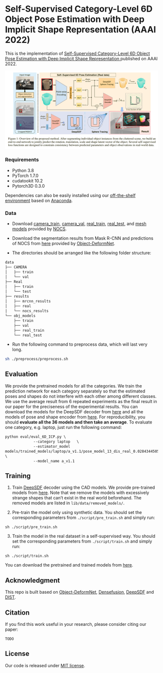 # Self-Supervised Category-Level 6D Object Pose Estimation with Deep Implicit Shape Representation (AAAI 2022)
This is the implementation of  [Self-Supervised Category-Level 6D Object Pose Estimation with Deep Implicit Shape Representation ](https://www.aaai.org/AAAI22Papers/AAAI-3056.PengW.pdf) published on AAAI 2022.

![architecture](figures/figure1.png)

### Requirements
* Python 3.8
* PyTorch 1.7.0
* cudatookit 10.2
* Pytorch3D 0.3.0

Dependencies can also be easily installed using our [off-the-shelf environment](https://drive.google.com/file/d/17z1U9kP_Vu1yVpHb_JGedINDNVsQOTka/view?usp=sharing) based on [Anaconda](https://www.anaconda.com/).


### Data
- Download [camera_train](http://download.cs.stanford.edu/orion/nocs/camera_train.zip), [camera_val](http://download.cs.stanford.edu/orion/nocs/camera_val25K.zip), [real_train](http://download.cs.stanford.edu/orion/nocs/real_train.zip), [real_test](http://download.cs.stanford.edu/orion/nocs/real_test.zip), and [mesh models](http://download.cs.stanford.edu/orion/nocs/obj_models.zip) provided by [NOCS](https://github.com/hughw19/NOCS_CVPR2019).

- Download the segmentation results from Mask R-CNN and predictions of NOCS from [here](https://drive.google.com/file/d/1p72NdY4Bie_sra9U8zoUNI4fTrQZdbnc/view?usp=sharing) provided by [Object-DeformNet](https://github.com/mentian/object-deformnet).

- The directories should be arranged like the following folder structure:
```
data
├── CAMERA
│   ├── train
│   └── val
├── Real
│   ├── train
│   └── test
├── results
│   ├── mrcnn_results
│   ├── real
|   └── nocs_results
└── obj_models
    ├── train
    ├── val
    ├── real_train
    └── real_test
```

- Run the following command to preprocess data, which will last very long.

```bash
sh ./preprocess/preprocess.sh
```

## Evaluation
We provide the pretrained models for all the categories. We train the prediction network for each category separately so that the estimated poses and shapes do not interfere with each other among different classes. We use the average result from 6 repeated experiments as the final result in our paper for the preciseness of the experimental results. You can download the models for the DeepSDF decoder from [here](https://drive.google.com/file/d/17z1U9kP_Vu1yVpHb_JGedINDNVsQOTka/view?usp=sharing) and all the models of pose and shape encoder from [here](https://drive.google.com/file/d/17z1U9kP_Vu1yVpHb_JGedINDNVsQOTka/view?usp=sharing). 
For reproducibility, you should **evaluate all the 36 models and then take an average**.
To evaluate one category, e.g. laptop, just run the following command:
```
python eval/eval_6D_ICP.py \
             --category laptop   \
             --estimator_model models/trained_models/laptop/a_v1.1/pose_model_13_dis_real_0.028434450540386583.pth \
             --model_name a_v1.1
```

## Training
1. Train [DeepSDF](https://github.com/facebookresearch/DeepSDF) decoder using the CAD models. We provide pre-trained models from [here](https://drive.google.com/file/d/17z1U9kP_Vu1yVpHb_JGedINDNVsQOTka/view?usp=sharing). Note that we remove the models with excessively strange shapes that can’t exist in the real world beforehand. The removed models are listed in `lib/data/removed_models/`. 

2. Pre-train the model only using synthetic data. You should set the corresponding parameters from `./script/pre_train.sh` and simply run:
```
sh ./script/pre_train.sh
```

3. Train the model in the real dataset in a self-supervised way. You should set the corresponding parameters from `./script/train.sh` and simply run:
```
sh ./script/train.sh
```

You can download the pretrained and trained models from [here](https://drive.google.com/file/d/17z1U9kP_Vu1yVpHb_JGedINDNVsQOTka/view?usp=sharing). 

## Acknowledgment
This repo is built based on [Object-DeformNet](https://github.com/hughw19/NOCS_CVPR2019), [Densefusion](https://github.com/j96w/DenseFusion), [DeepSDF](https://github.com/facebookresearch/DeepSDF) and [DIST](https://github.com/B1ueber2y/DIST-Renderer).

## Citation
If you find this work useful in your research, please consider citing our paper:
```
TODO
```

## License
Our code is released under [MIT license](LICENSE).





